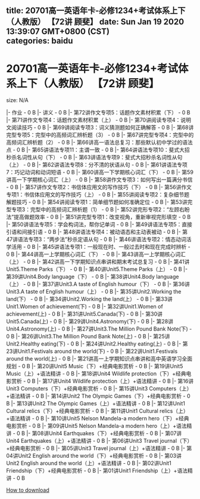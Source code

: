 
title: 20701高一英语年卡-必修1234+考试体系上下（人教版） 【72讲 顾斐】
date: Sun Jan 19 2020 13:39:07 GMT+0800 (CST)    
categories: baidu
---

# 20701高一英语年卡-必修1234+考试体系上下（人教版） 【72讲 顾斐】
size: N/A
 
 
|- 作业 - 0 B
|- 讲义 - 0 B
|- 第72讲作文专项5：话题作文素材积累（下） - 0 B
|- 第71讲作文专项4：话题作文素材积累（上） - 0 B
|- 第70讲阅读专项4：说明文阅读技巧 - 0 B
|- 第69讲阅读专项3：词义猜测题如何正确解答 - 0 B
|- 第68讲完型专项5：完型中的高频词汇辨析题（3） - 0 B
|- 第67讲完型专项4：完型中的高频词汇辨析题（2） - 0 B
|- 第66讲高一语法总复习：那些默认初中学过的语法点 - 0 B
|- 第65讲语法专项11：主谓一致 - 0 B
|- 第64讲语法专项10：斐式大招秒杀名词性从句（下） - 0 B
|- 第63讲语法专项9：斐式大招秒杀名词性从句（上） - 0 B
|- 第62讲语法专项8：分不清的状语从句 - 0 B
|- 第61讲语法专项7：巧记动词和动词短语 - 0 B
|- 第60讲高一下学期核心词汇（下） - 0 B
|- 第59讲高一下学期核心词汇（上） - 0 B
|- 第58讲作文专项3：如何写出一篇满分书信 - 0 B
|- 第57讲作文专项2：书信体应用文的写作技巧（下） - 0 B
|- 第56讲作文专项1：书信体应用文的写作技巧（上） - 0 B
|- 第55讲阅读专项2：复杂细节题解题技巧 - 0 B
|- 第54讲阅读专项1：简单细节题如何准确定位 - 0 B
|- 第53讲完型专项3：完型中的高频词汇辨析题（1） - 0 B
|- 第52讲完形专项2：“左顾右盼法”提高做题效率 - 0 B
|- 第51讲完型专项1：改变视角，重新审视完形填空 - 0 B
|- 第50讲语法专项5：学会构词法，帮你记单词 - 0 B
|- 第49讲语法专项5：直接引语和间接引语 - 0 B
|- 第48讲语法专项4：被动语态和主动表被动 - 0 B
|- 第47讲语法专项3：“两步法”秒杀定语从句 - 0 B
|- 第46讲语法专项2：情态动词活学活用 - 0 B
|- 第45讲语法专项1：一般现在时、一般过去时和现在完成时辨析 - 0 B
|- 第44讲高一上学期核心词汇（下） - 0 B
|- 第43讲高一上学期核心词汇（上） - 0 B
|- 第42讲高一下学期知识点串讲和期末考试总复习 - 0 B
|- 第41讲Unit5.Theme Parks（下） - 0 B
|- 第40讲Unit5.Theme Parks（上） - 0 B
|- 第39讲Unit4.Body language（下） - 0 B
|- 第38讲Unit4.Body language（上） - 0 B
|- 第37讲Unit3.A taste of English humour（下） - 0 B
|- 第36讲Unit3.A taste of English humour（上） - 0 B
|- 第35讲Unit2.Working the land(下） - 0 B
|- 第34讲Unit2.Working the land(上） - 0 B
|- 第33讲Unit1.Women of achievement(下) - 0 B
|- 第32讲Unit1.Women of achievement(上) - 0 B
|- 第31讲Unit5.Canada(下) - 0 B
|- 第30讲Unit5.Canada(上) - 0 B
|- 第29讲Unit4.Astronomy(下) - 0 B
|- 第28讲Unit4.Astronomy(上) - 0 B
|- 第27讲Unit3.The Million Pound Bank Note(下) - 0 B
|- 第26讲Unit3.The Million Pound Bank Note(上) - 0 B
|- 第25讲Unit2.Healthy eating(下) - 0 B
|- 第24讲Unit2.Healthy eating(上) - 0 B
|- 第23讲Unit1.Festivals around the world(下) - 0 B
|- 第22讲Unit1.Festivals around the world(上) - 0 B
|- 第21讲高一上学期知识点串讲和高中英语学习全面规划 - 0 B
|- 第20讲Unit5 Music（下）+经典电影赏析 - 0 B
|- 第19讲Unit5 Music（上）+语法精讲 - 0 B
|- 第18讲Unit4 Wildlife protection（下）+经典电影赏析 - 0 B
|- 第17讲Unit4 Wildlife protection（上）+语法精讲 - 0 B
|- 第16讲Unit3 Computers（下）+经典电影赏析 - 0 B
|- 第15讲Unit3 Computers（上）+语法精讲 - 0 B
|- 第14讲Unit2 The Olympic Games（下）+经典电影赏析 - 0 B
|- 第13讲Unit2 The Olympic Games（上）+语法精讲 - 0 B
|- 第12讲Unit1 Cultural relics（下）+经典电影赏析 - 0 B
|- 第11讲Unit1 Cultural relics（上）+语法精讲 - 0 B
|- 第10讲Unit5 Nelson Mandela-a modern hero（下）+经典电影赏析 - 0 B
|- 第09讲Unit5 Nelson Mandela-a modern hero（上）+语法精讲 - 0 B
|- 第08讲Unit4 Earthquakes（下）+经典电影赏析 - 0 B
|- 第07讲Unit4 Earthquakes（上）+语法精讲 - 0 B
|- 第06讲Unit3 Travel journal（下）+经典电影赏析 - 0 B
|- 第05讲Unit3 Travel journal（上）+语法精讲 - 0 B
|- 第04讲Unit2 English around the world（下）+经典电影赏析 - 0 B
|- 第03讲Unit2 English around the world（上）+语法精讲 - 0 B
|- 第02讲Unit1 Friendship（下）+经典电影赏析 - 0 B
|- 第01讲Unit1 Friendship（上）+语法精讲 - 0 B

[How to download](https://bpcam.bemobtrk.com/go/2ceec3aa-1ca2-46d6-b9ff-aaa5c184517c?jno=1100)